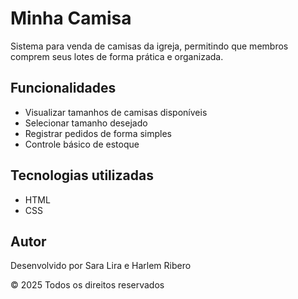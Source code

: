 # Minha Camisa

Sistema para venda de camisas da igreja, permitindo que membros comprem seus lotes de forma prática e organizada.

## Funcionalidades
- Visualizar tamanhos de camisas disponíveis
- Selecionar tamanho desejado
- Registrar pedidos de forma simples
- Controle básico de estoque

## Tecnologias utilizadas
- HTML
- CSS

## Autor
Desenvolvido por Sara Lira e Harlem Ribero

© 2025 Todos os direitos reservados
